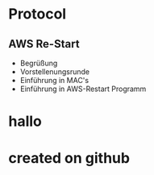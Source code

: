 # Protocol

## AWS Re-Start 

- Begrüßung
- Vorstellenungsrunde
- Einführung in MAC's
- Einführung in AWS-Restart Programm

<h1>hallo<h1>
  
  created on github

